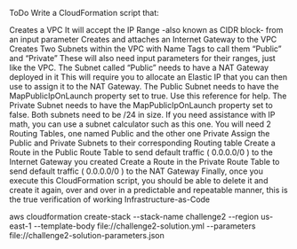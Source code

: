 ToDo
Write a CloudFormation script that:

Creates a VPC
It will accept the IP Range -also known as CIDR block- from an input parameter
Creates and attaches an Internet Gateway to the VPC
Creates Two Subnets within the VPC with Name Tags to call them “Public” and “Private”
These will also need input parameters for their ranges, just like the VPC.
The Subnet called “Public” needs to have a NAT Gateway deployed in it
This will require you to allocate an Elastic IP that you can then use to assign it to the NAT Gateway.
The Public Subnet needs to have the MapPublicIpOnLaunch property set to true. Use this reference for help.
The Private Subnet needs to have the MapPublicIpOnLaunch property set to false.
Both subnets need to be /24 in size.
If you need assistance with IP math, you can use a subnet calculator such as this one.
You will need 2 Routing Tables, one named Public and the other one Private
Assign the Public and Private Subnets to their corresponding Routing table
Create a Route in the Public Route Table to send default traffic ( 0.0.0.0/0 ) to the Internet Gateway you created
Create a Route in the Private Route Table to send default traffic ( 0.0.0.0/0 ) to the NAT Gateway
Finally, once you execute this CloudFormation script, you should be able to delete it and create it again, over and over in a predictable and repeatable manner, this is the true verification of working Infrastructure-as-Code


aws cloudformation create-stack  --stack-name challenge2 --region us-east-1 --template-body file://challenge2-solution.yml --parameters file://challenge2-solution-parameters.json
